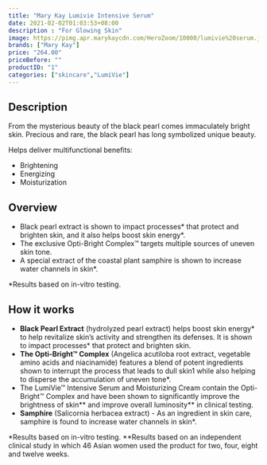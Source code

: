```yaml
---
title: "Mary Kay Lumivie Intensive Serum"
date: 2021-02-02T01:03:53+08:00
description : "For Glowing Skin"
image: https://pimg.apr.marykaycdn.com/HeroZoom/10000/lumivie%20serum.jpg
brands: ["Mary Kay"]
price: "264.00"
priceBefore: ""
productID: "1"
categories: ["skincare","LumiVie"]
---
```

## Description

From the mysterious beauty of the black pearl comes immaculately bright skin. Precious and rare, the black pearl has long symbolized unique beauty.

Helps deliver multifunctional benefits:

- Brightening
- Energizing
- Moisturization

## Overview

- Black pearl extract is shown to impact processes* that protect and brighten skin, and it also helps boost skin energy*. 
- The exclusive Opti-Bright Complex™ targets multiple sources of uneven skin tone.
- A special extract of the coastal plant samphire is shown to increase water channels in skin*.

*Results based on in-vitro testing. 

## How it works

- **Black Pearl Extract** (hydrolyzed pearl extract) helps boost skin energy* to help revitalize skin’s activity and strengthen its defenses. It is shown to impact processes* that protect and brighten skin.
- **The Opti-Bright™ Complex** (Angelica acutiloba root extract, vegetable amino acids and niacinamide) features a blend of potent ingredients shown to interrupt the process that leads to dull skin1 while also helping to disperse the accumulation of uneven tone*.
- The LumiVie™ Intensive Serum and Moisturizing Cream contain the Opti-Bright™ Complex and have been shown to significantly improve the brightness of skin** and improve overall luminosity** in clinical testing.
- **Samphire** (Salicornia herbacea extract) - As an ingredient in skin care, samphire is found to increase water channels in skin*.

*Results based on in-vitro testing.
**Results based on an independent clinical study in which 46 Asian women used the product for two, four, eight and twelve weeks.